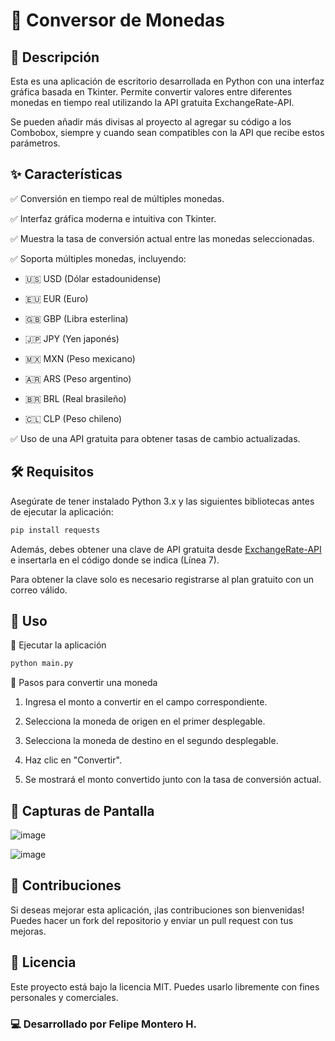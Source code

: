 # 💱 Conversor de Monedas

## 📌 Descripción

Esta es una aplicación de escritorio desarrollada en Python con una interfaz gráfica basada en Tkinter. Permite convertir valores entre diferentes monedas en tiempo real utilizando la API gratuita ExchangeRate-API.

Se pueden añadir más divisas al proyecto al agregar su código a los Combobox, siempre y cuando sean compatibles con la API que recibe estos parámetros.

## ✨ Características

✅ Conversión en tiempo real de múltiples monedas.

✅ Interfaz gráfica moderna e intuitiva con Tkinter.

✅ Muestra la tasa de conversión actual entre las monedas seleccionadas.

✅ Soporta múltiples monedas, incluyendo:

- 🇺🇸 USD (Dólar estadounidense)

- 🇪🇺 EUR (Euro)

- 🇬🇧 GBP (Libra esterlina)

- 🇯🇵 JPY (Yen japonés)

- 🇲🇽 MXN (Peso mexicano)

- 🇦🇷 ARS (Peso argentino)

- 🇧🇷 BRL (Real brasileño)

- 🇨🇱 CLP (Peso chileno)

✅ Uso de una API gratuita para obtener tasas de cambio actualizadas.

## 🛠 Requisitos

Asegúrate de tener instalado Python 3.x y las siguientes bibliotecas antes de ejecutar la aplicación:

```sh
pip install requests
```

Además, debes obtener una clave de API gratuita desde [ExchangeRate-API](https://www.exchangerate-api.com/) e insertarla en el código donde se indica (Línea 7).

Para obtener la clave solo es necesario registrarse al plan gratuito con un correo válido.

## 🚀 Uso

🔹 Ejecutar la aplicación
```sh
python main.py
```

🔹 Pasos para convertir una moneda

1. Ingresa el monto a convertir en el campo correspondiente.

2. Selecciona la moneda de origen en el primer desplegable.

3. Selecciona la moneda de destino en el segundo desplegable.

4. Haz clic en "Convertir".

5. Se mostrará el monto convertido junto con la tasa de conversión actual.

## 📸 Capturas de Pantalla

![image](https://github.com/user-attachments/assets/3ed57f8a-674b-47d6-a4d2-dd4848397362)

![image](https://github.com/user-attachments/assets/56124bb1-a3fc-4505-b18d-ae33e49e8993)

## 🤝 Contribuciones

Si deseas mejorar esta aplicación, ¡las contribuciones son bienvenidas! Puedes hacer un fork del repositorio y enviar un pull request con tus mejoras.

## 📄 Licencia

Este proyecto está bajo la licencia MIT. Puedes usarlo libremente con fines personales y comerciales.

### 💻 Desarrollado por Felipe Montero H.
